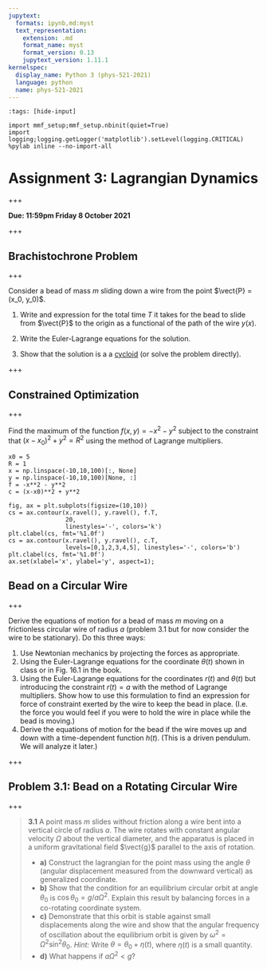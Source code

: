 ```yaml
---
jupytext:
  formats: ipynb,md:myst
  text_representation:
    extension: .md
    format_name: myst
    format_version: 0.13
    jupytext_version: 1.11.1
kernelspec:
  display_name: Python 3 (phys-521-2021)
  language: python
  name: phys-521-2021
---
```


```{code-cell} ipython3
:tags: [hide-input]

import mmf_setup;mmf_setup.nbinit(quiet=True)
import logging;logging.getLogger('matplotlib').setLevel(logging.CRITICAL)
%pylab inline --no-import-all
```

# Assignment 3: Lagrangian Dynamics

+++

**Due: 11:59pm Friday 8 October 2021**

+++

## Brachistochrone Problem

+++

Consider a bead of mass $m$ sliding down a wire from the point $\vect{P} = (x_0, y_0)$.

1. Write and expression for the total time $T$ it takes for the bead to slide from $\vect{P}$ to the origin as a functional of the path of the wire $y(x)$.

2. Write the Euler-Lagrange equations for the solution.

3. Show that the solution is a a [cycloid](https://en.wikipedia.org/wiki/Cycloid) (or solve the problem directly).

+++

## Constrained Optimization

+++

Find the maximum of the function $f(x,y) = -x^2-y^2$ subject to the constraint that $(x-x_0)^2 + y^2 = R^2$ using the method of Lagrange multipliers.

```{code-cell} ipython3
x0 = 5
R = 1
x = np.linspace(-10,10,100)[:, None]
y = np.linspace(-10,10,100)[None, :]
f = -x**2 - y**2
c = (x-x0)**2 + y**2

fig, ax = plt.subplots(figsize=(10,10))
cs = ax.contour(x.ravel(), y.ravel(), f.T, 
                20,
                linestyles='-', colors='k')
plt.clabel(cs, fmt='%1.0f')
cs = ax.contour(x.ravel(), y.ravel(), c.T, 
                levels=[0,1,2,3,4,5], linestyles='-', colors='b')
plt.clabel(cs, fmt='%1.0f')
ax.set(xlabel='x', ylabel='y', aspect=1);
```

## Bead on a Circular Wire

+++

Derive the equations of motion for a bead of mass $m$ moving on a frictionless circular wire of radius $a$ (problem 3.1 but for now consider the wire to be stationary).  Do this three ways:

1. Use Newtonian mechanics by projecting the forces as appropriate.
2. Using the Euler-Lagrange equations for the coordinate $\theta(t)$ shown in class or in Fig. 16.1 in the book.
3. Using the Euler-Lagrange equations for the coordinates $r(t)$ and $\theta(t)$ but introducing the constraint $r(t) = a$ with the method of Lagrange multipliers.  Show how to use this formulation to find an expression for force of constraint exerted by the wire to keep the bead in place.  (I.e. the force you would feel if you were to hold the wire in place while the bead is moving.)
4. Derive the equations of motion for the bead if the wire moves up and down with a time-dependent function $h(t)$.  (This is a driven pendulum.  We will analyze it later.)

+++

## Problem 3.1: Bead on a Rotating Circular Wire

+++

> **3.1** A point mass $m$ slides without friction along a wire bent into a vertical circle of radius $a$.
> The wire rotates with constant angular velocity $\Omega$ about the vertical diameter, and the apparatus is placed in a uniform gravitational field $\vect{g}$ parallel to the axis of rotation.
> * **a)** Construct the lagrangian for the point mass using the angle $\theta$ (angular displacement measured from the downward vertical) as generalized coordinate.
> * **b)** Show that the condition for an equilibrium circular orbit at angle $\theta_0$ is $\cos\theta_0 = g/a\Omega^2$. Explain this result by balancing forces in a co-rotating coordinate system.
> * **c)** Demonstrate that this orbit is stable against small displacements along the wire and show that the angular frequency of oscillation about the equilibrium orbit is given by $\omega^2 = \Omega^2\sin^2\theta_0$. *Hint:* Write $\theta = \theta_0 +\eta(t)$, where $\eta(t)$ is a small quantity.
>* **d)** What happens if $a\Omega^2 < g$?
